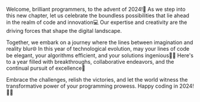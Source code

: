 Welcome, brilliant programmers, to the advent of 2024!🚀 As we step into this new chapter, let us celebrate the boundless possibilities that lie ahead in the realm of code and innovation💻 Our expertise and creativity are the driving forces that shape the digital landscape.

Together, we embark on a journey where the lines between imagination and reality blur🌐 In this year of technological evolution, may your lines of code be elegant, your algorithms efficient, and your solutions ingenious👨‍💻 Here's to a year filled with breakthroughs, collaborative endeavors, and the continual pursuit of excellence🌟

Embrace the challenges, relish the victories, and let the world witness the transformative power of your programming prowess. Happy coding in 2024! 🥳✨
